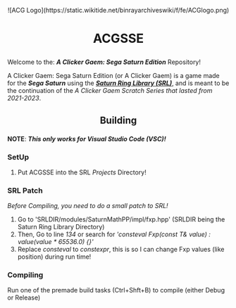 <p align=center> ![ACG Logo](https://static.wikitide.net/binrayarchiveswiki/f/fe/ACGlogo.png) </p>

# <p align=center>ACGSSE
Welcome to the: ***A Clicker Gaem: Sega Saturn Edition*** Repository!

A Clicker Gaem: Sega Saturn Edition (or A Clicker Gaem) is a game made for the ***Sega Saturn*** using the [***Saturn Ring Library (SRL)***](https://github.com/ReyeMe/SaturnRingLib), and is meant to be the continuation of the *A Clicker Gaem Scratch Series that lasted from 2021-2023*. </p>

## <p align=center> Building </p>
**NOTE**: ***This only works for Visual Studio Code (VSC)!***

### SetUp
1. Put ACGSSE into the SRL *Projects* Directory!

### SRL Patch
*Before Compiling, you need to do a small patch to SRL!*

1. Go to 'SRLDIR/modules/SaturnMathPP/impl/fxp.hpp' (SRLDIR being the Saturn Ring Library Directory)
2. Then, Go to line *134* or search for *'consteval Fxp(const T& value) : value(value * 65536.0) {}'*
3. Replace *consteval* to *constexpr*, this is so I can change Fxp values (like position) during run time!

### Compiling
Run one of the premade build tasks (Ctrl+Shft+B) to compile (either Debug or Release)
